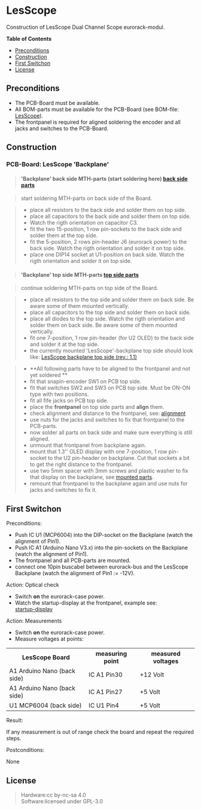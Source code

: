 #  LesScope
 Construction of LesScope Dual Channel Scope eurorack-modul.

**Table of Contents**

- [Preconditions](#preconditions)
- [Construction](#construction)
- [First Switchon](#firstswitchon)
- [License](#license)

## Preconditions<a name="preconditions"></a>

- The PCB-Board must be available.  
- All BOM-parts must be available for the PCB-Board (see BOM-file: [LesScope](./../hw/bom/LesScope.html)).
- The frontpanel is required for aligned soldering the encoder and all jacks and switches to the PCB-Board.

## Construction<a name="construction"></a>

### PCB-Board: LesScope 'Backplane'

>#### 'Backplane' back side MTH-parts (start soldering here) [back side parts](./pictures/LesScope_Bot.png)

> start soldering MTH-parts on back side of the Board.  

>- place all resistors to the back side and solder them on top side.
>- place all capacitors to the back side and solder them on top side.
>- Watch the rigth orientation on capacitor C3.
>- fit the two 15-position, 1 row pin-sockets to the back side and solder them at the top side.  
>- fit the 5-position, 2 rows pin-header J6 (eurorack power) to the back side. Watch the rigth orientation and solder it on top side.  
>- place one DIP14 socket at U1-position on back side. Watch the rigth orientation and solder it on top side.  

>#### 'Backplane' top side MTH-parts [top side parts](./pictures/LesScope_Top.png)

> continue soldering MTH-parts on top side of the Board.  

>- place all resistors to the top side and solder them on back side. Be aware some of them mounted vertically.  
>- place all capacitors to the top side and solder them on back side.  
>- place all diodes to the top side. Watch the rigth orientation and solder them on back side. Be aware some of them mounted vertically.  
>- fit one 7-position, 1 row pin-header (for U2 OLED) to the back side and solder it at the top side.  
>- the currently mounted 'LesScope'-backplane top side should look like: [LesScope backplane top side (rev.: 1.1)](./pictures/Backplane_top_parts_mounted.png) 

>- **All following parts have to be aligned to the frontpanel and not yet soldered **
>- fit that snapin-encoder SW1 on PCB top side.
>- fit that switches SW2 and SW3 on PCB top side. Must be ON-ON type with two positions.
>- fit all fife jacks on PCB top side.
>- place the **frontpanel** on top side parts and **align** them.
>- check alignment and distance to the frontpanel, see: [alignment](./pictures/LesScope_R_side.png)
>- use nuts for the jacks and switches to fix that frontpanel to the PCB-parts.
>- now solder all parts on back side and make sure everything is still aligned.
>- unmount that frontpanel from backplane again.
>- mount that 1.3'' OLED display with one 7-position, 1 row pin-socket to the U2 pin-header on backplane. Cut that sockets a bit to get the right distance to the frontpanel.
>- use two 5mm spacer with 3mm screws and plastic washer to fix that display on the backplane, see [mounted parts](./pictures/LesScope_L_side.png).
>- remount that frontpanel to the backplane again and use nuts for jacks and switches to fix it.


## First Switchon<a name="firstswitchon"></a>
 Preconditions:

- Push IC U1 (MCP6004) into the DIP-socket on the Backplane (watch the alignment of Pin1).
- Push IC A1 (Arduino Nano V3.x) into the pin-sockets on the Backplane (watch the alignment of Pin1).
- The frontpanel and all PCB-parts are mounted.
- connect one 10pin buscabel between eurorack-bus and the LesScope Backplane (watch the alignment of Pin1 := -12V).

 Action: Optical check

- Switch **on** the eurorack-case power.
- Watch the startup-display at the frontpanel, example see:  
  [startup-display](./pictures/LesScope_startup.png)

 Action: Measurements

- Switch **on** the eurorack-case power.
- Measure voltages at points:  

<table>
<tr>
    <th>LesScope Board</th>
    <th>measuring point</th>
    <th>measured voltages</th>
</tr>
<tr>
    <td>A1 Arduino Nano (back side)</td>
    <td>IC A1 Pin30</td>
    <td>+12 Volt</td>
</tr>
<tr>
    <td>A1 Arduino Nano (back side)</td>
    <td>IC A1 Pin27</td>
    <td>+5 Volt</td>
</tr>
<tr>
    <td>U1 MCP6004 (back side)</td>
    <td>IC U1 Pin4</td>
    <td>+5 Volt</td>
</tr>
</table>

 Result:

If any measurement is out of range check the board and repeat the required steps.

 Postconditions:

None

## License<a name="license"></a>
> Hardware:cc by-nc-sa 4.0  
> Software:licensed under GPL-3.0

